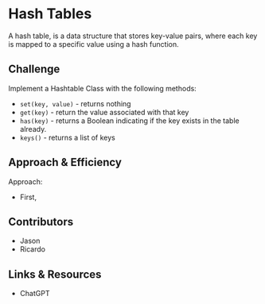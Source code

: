 # Hash Tables

A hash table, is a data structure that stores key-value pairs,
where each key is mapped to a specific value using a hash function.

## Challenge

Implement a Hashtable Class with the following methods:
* `set(key, value)` - returns nothing
* `get(key)` - return the value associated with that key
* `has(key)` - returns a Boolean indicating if the key exists in the table already.
* `keys()` - returns a list of keys


## Approach & Efficiency

Approach:
* First,


## Contributors
- Jason
- Ricardo

## Links & Resources
* ChatGPT
